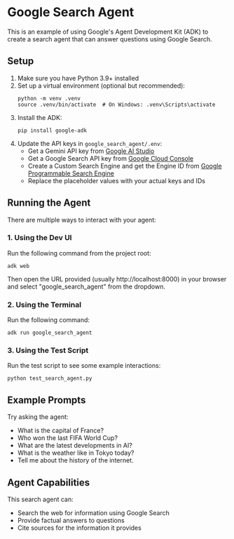 # Google Search Agent

This is an example of using Google's Agent Development Kit (ADK) to create a search agent that can answer questions using Google Search.

## Setup

1. Make sure you have Python 3.9+ installed
2. Set up a virtual environment (optional but recommended):
   ```
   python -m venv .venv
   source .venv/bin/activate  # On Windows: .venv\Scripts\activate
   ```
3. Install the ADK:
   ```
   pip install google-adk
   ```
4. Update the API keys in `google_search_agent/.env`:
   - Get a Gemini API key from [Google AI Studio](https://aistudio.google.com/apikey)
   - Get a Google Search API key from [Google Cloud Console](https://console.cloud.google.com/apis/credentials)
   - Create a Custom Search Engine and get the Engine ID from [Google Programmable Search Engine](https://programmablesearchengine.google.com/controlpanel/create)
   - Replace the placeholder values with your actual keys and IDs

## Running the Agent

There are multiple ways to interact with your agent:

### 1. Using the Dev UI

Run the following command from the project root:
```
adk web
```

Then open the URL provided (usually http://localhost:8000) in your browser and select "google_search_agent" from the dropdown.

### 2. Using the Terminal

Run the following command:
```
adk run google_search_agent
```

### 3. Using the Test Script

Run the test script to see some example interactions:
```
python test_search_agent.py
```

## Example Prompts

Try asking the agent:
- What is the capital of France?
- Who won the last FIFA World Cup?
- What are the latest developments in AI?
- What is the weather like in Tokyo today?
- Tell me about the history of the internet.

## Agent Capabilities

This search agent can:
- Search the web for information using Google Search
- Provide factual answers to questions
- Cite sources for the information it provides
